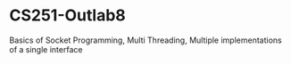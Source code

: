 # CS251-Outlab8
Basics of Socket Programming, Multi Threading, Multiple implementations of a single interface
